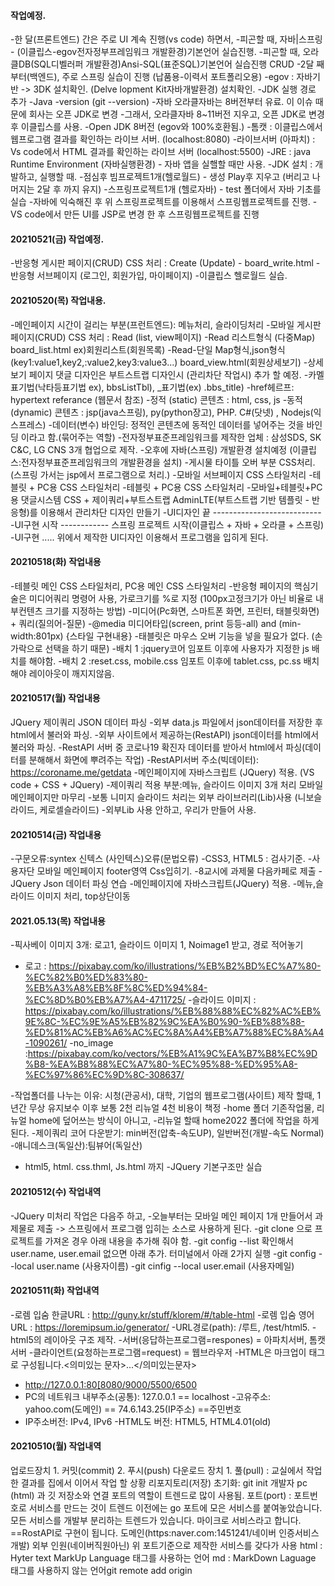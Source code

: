 #### 작업예정.
-한 달(프론트엔드) 간은 주로 UI 계속 진행(vs code) 하면서,
-피곤할 때, 자바|스프링 - (이클립스-egov전자정부프레임워크 개발환경)기본언어 실습진행.
-피곤할 때, 오라클DB(SQL디벨러퍼 개발환경)Ansi-SQL(표준SQL)기본언어 실습진행 CRUD
-2달 째 부터(백엔드), 주로 스프링 실습이 진행 (납품용-이력서 포트폴리오용)
-egov : 자바기반 -> 3DK 설치확인. (Delve lopment Kit자바개발환경) 설치확인.
-JDK 실행 경로 추가
-Java -version (git --version)
-자바 오라클자바는 8버전부터 유료. 이 이슈 때문에 회사는 오픈 JDK로 변경
-그래서, 오라클자바 8~11버전 지우고, 오픈 JDK로 변경 후 이클립스를 사용.
-Open JDK 8버전 (egov와 100%호환됨.)
-톰캣 : 이클립스에서 웹프로그램 결과를 확인하는 라이브 서버. (localhost:8080)
-라이브서버 (아파치) : Vs code에서 HTML 결과를 확인하는 라이브 서버 (localhost:5500)
-JRE : java Runtime Environment (자바실행환경) - 자바 앱을 실핼할 때만 사용.
-JDK 설치 : 개발하고, 실행할 때.
-점심후 빔프로젝트1개(헬로월드) - 생성 Play후 지우고 (버리고 나머지는 2달 후 까지 유지)
-스프링프로젝트1개 (헬로자바) - test 폴더에서 자바 기초를 실습
-자바에 익숙해진 후 위 스프링프로젝트를 이용해서 스프링웹프로젝트를 진행.
-VS code에서 만든 UI를 JSP로 변경 한 후 스프링웹프로젝트를 진행

#### 20210521(금) 작업예정.
-반응형 게시판 페이지(CRUD) CSS 처리 : Create (Update) - board_write.html
-반응형 서브페이지 (로그인, 회원가입, 마이페이지)
-이클립스 헬로월드 실습.
#### 20210520(목) 작업내용.
-메인페이지 시간이 걸리는 부분(프런트엔드): 메뉴처리, 슬라이딩처리
-모바일 게시판 페이지(CRUD) CSS 처리 : Read (list, view페이지)
-Read 리스트형식 (다중Map) board_list.html ex)회원리스트(회원목록)
-Read-단일 Map형식,json형식 (key1:value1,key2,:value2,key3:value3...) board_view.html(회원상세보기)
-상세보기 페이지 댓글 디자인은 부트스트랩 디자인시 (관리차단 작업시) 추가 할 예정.
-카멜표기법(낙타등표기법 ex), bbsListTbl), _표기법(ex) .bbs_title)
-href헤르프: hypertext referance (웹문서 참조)
-정적 (static) 콘텐츠 : html, css, js
-동적 (dynamic) 콘텐츠 : jsp(java스프링), py(python장고), PHP. C#(닷넷) , Nodejs(익스프레스)
-데이터(변수) 바인딩: 정적인 콘텐츠에 동적인 데이터를 넣어주는 것을 바인딩 이라고 함.(묶어주는 역할)
-전자정부표준프레임워크를 제작한 업체 : 삼성SDS, SK C&C, LG CNS 3개 협업으로 제작.
-오후에 자바(스프링) 개발환경 설치예정 (이클립스:전자정부표준프레임워크의 개발환경을 설치)
-게시물 타이틀 오버 부분 CSS처리. (스프링 가서는 jsp에서 프로그램으로 처리.)
-모바일 서브페이지 CSS 스타일처리
-테블릿 + PC용 CSS 스타일처리
-테블릿 + PC용 CSS 스타일처리
-모바일+테블릿+PC용 댓글시스템 CSS + 제이쿼리+부트스트랩
AdminLTE(부트스트랩 기반 템플릿 - 반응형)를 이용해서 관리차단 디자인 만들기
-UI디자인 끝 ---------------------------
-UI구현 시작 ------------ 스프링 프로젝트 시작(이클립스 + 자바 + 오라클 + 스프링)
-UI구현 ..... 위에서 제작한 UI디자인 이용해서 프로그램을 입히게 된다.

#### 20210518(화) 작업내용
-테블릿 메인 CSS 스타일처리, PC용 메인 CSS 스타일처리
-반응형 페이지의 핵심기술은 미디어쿼리 명령어 사용, 가로크기를 %로 지정 (100px고정크기가 아닌 비율로 내부컨텐츠 크기를 지정하는 방법)
-미디어(Pc화면, 스마트폰 화면, 프린터, 태블릿화면) + 쿼리(질의어-질문)
-@media 미디어타입(screen, print 등등-all) and (min-width:801px) {스타일 구현내용}
-태블릿은 마우스 오버 기능을 넣을 필요가 없다. (손가락으로 선택을 하기 때문)
-배치 1 :jquery코어 임포트 이후에 사용자가 지정한 js 배치를 해야함.
-배치 2 :reset.css, mobile.css 임포트 이후에 tablet.css, pc.ss
배치해야 레이아웃이 깨지지않음.

#### 20210517(월) 작업내용
JQuery 제이쿼리 JSON 데이터 파싱
-외부 data.js 파일에서 json데이터를 저장한 후 html에서 불러와 파싱.
-외부 사이트에서 제공하는(RestAPI) json데이터를 html에서 불러와 파싱.
-RestAPI 서버 중 코로나19 확진자 데이터를 받아서 html에서 파싱(데이터를
분해해서 화면에 뿌려주는 작업)
-RestAPI서버 주소(빅데이터): https://coroname.me/getdata
-메인페이지에 자바스크립트 (JQuery) 적용. (VS code + CSS + JQuery)
-제이쿼리 적용 부분:메뉴, 슬라이드 이미지 3개 처리 모바일 메인페이지만 마무리
-보통 니미지 슬라이드 처리는 외부 라이브러리(Lib)사용 (니보슬라이드, 케로셀슬라이드)
-외부Lib 사용 안하고, 우리가 만들어 사용.

#### 20210514(금) 작업내용
-구문오류:syntex 신텍스 (사인텍스)오류(문법오류)
-CSS3, HTML5 : 검사기준.
-사용자단 모바일 메인페이지 footer영역 Css입히기.
-8교시에 과제물 다음카페로 제출
-JQuery Json 데이터 파싱 연습
-메인페이지에 자바스크립트(JQuery) 적용. -메뉴,슬라이드 이미지 처리, top상단이동

#### 2021.05.13(목) 작업내용
-픽사베이 이미지 3개: 로고1, 슬라이드 이미지 1, Noimage1 받고, 경로 적어놓기
- 로고 : https://pixabay.com/ko/illustrations/%EB%B2%BD%EC%A7%80-%EC%82%B0%ED%83%80-%EB%A3%A8%EB%8F%8C%ED%94%84-%EC%8D%B0%EB%A7%A4-4711725/
-슬라이드  이미지 : https://pixabay.com/ko/illustrations/%EB%88%88%EC%82%AC%EB%9E%8C-%EC%9E%A5%EB%82%9C%EA%B0%90-%EB%88%88-%ED%81%AC%EB%A6%AC%EC%8A%A4%EB%A7%88%EC%8A%A4-1090261/
-no_image :https://pixabay.com/ko/vectors/%EB%A1%9C%EA%B7%B8%EC%9D%B8-%EA%B8%88%EC%A7%80-%EC%95%88-%ED%95%A8-%EC%97%86%EC%9D%8C-308637/

-작업폴더를 나누는 이유: 시청(관공서), 대학, 기업의 웹프로그램(사이트)
제작 할때, 1년간 무상 유지보수 이후 보통 2천 리뉴얼 4천 비용이 책정
-home 폴더 기존작업물, 리뉴얼 home에 덮어쓰는 방식이 아니고,
-리뉴얼 할때 home2022 폴더에 작업을 하게 된다.
-제이쿼리 코어 다운받기: min버전(압축-속도UP), 일반버전(개발-속도 Normal)
-애니데스크(독일산):팀뷰어(독일산)
- html5, html. css.thml, Js.html 까지
-JQuery 기본구조만 실습

#### 20210512(수) 작업내역
-JQuery 미처리 작업은 다음주 하고,
-오늘부터는 모바일 메인 페이지 1개 만들어서 과제물로 제출 -> 스프링에서
프로그램 입히는 소스로 사용하게 된다.
-git clone 으로 프로젝트를 가져온 경우 아래 내용을 추가해 줘야 함.
-git config --list  확인해서 user.name, user.email 없으면 아래 추가.
터미널에서 아래 2가지 실행
-git config --local user.name (사용자이름)
-git cinfig --local user.email (사용자메일)

#### 20210511(화) 작업내역
-로렘 입숨 한글URL : http://guny.kr/stuff/klorem/#/table-html
-로렘 입숨 영어URL : https://loremipsum.io/generator/
-URL경로(path): /루트, /test/html5.
-html5의 레이아웃 구조 제작.
-서버(응답하는프로그램=respones) = 아파치서버, 톰캣서버
-클라이언트(요청하는프로그램=request) = 웹브라우저
-HTML은 마크업이 태그로 구성됩니다.<의미있는 문자>...</의미있는문자>
- http://127.0.0.1:80[8080/9000/5500/6500
- PC의 네트워크 내부주소(공통): 127.0.0.1 == localhost
-고유주소: yahoo.com(도메인) == 74.6.143.25(IP주소) ==주민번호
- IP주소버전: IPv4, IPv6
-HTML도 버전: HTML5, HTML4.01(old)

#### 20210510(월) 작업내역
업로드장치 1. 커밋(commit) 2. 푸시(push)
다운로드 장치 1. 풀(pull) : 교실에서 작업한 결과를 집에서 이어서 작업 할 상황
리포지토리(저장) 초기화: git init
개발자 pc (html) 과 깃 저장소와 연결
포트의 역할이 트렌드로 많이 사용됨.
포트(port) : 포트번호로 서비스를 만드는 것이 트렌드
이전에는 go 포트에 모은 서비스를 붙여놓았습니다.
모든 서비스를 개발부 분리하는 트렌드가 있습니다.
마이크로 서비스라고 합니다. ==RostAPI로 구현이 됩니다.
도메인(https:naver.com:1451241/네이버 인증서비스 개발)
외부 인원(네이버직원아닌) 위 포트기준으로 제작한 서비스를 갖다가 사용
    html : Hyter text MarkUp Language 태그를 사용하는 언어
    md : MarkDown Laguage 태그를 사용하지 않는 언어git remote add origin